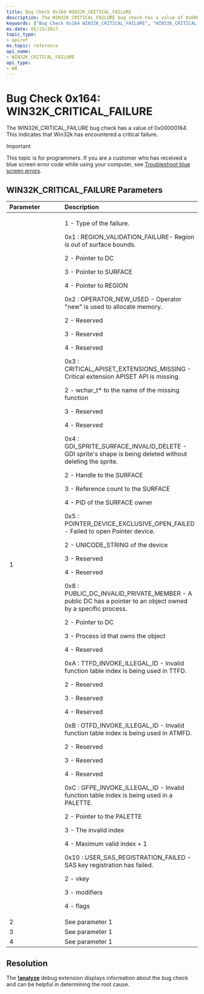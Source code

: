 ```yaml
---
title: Bug Check 0x164 WIN32K_CRITICAL_FAILURE
description: The WIN32K_CRITICAL_FAILURE bug check has a value of 0x00000164. This indicates that Win32k has encountered a critical failure.
keywords: ["Bug Check 0x164 WIN32K_CRITICAL_FAILURE", "WIN32K_CRITICAL_FAILURE"]
ms.date: 05/23/2017
topic_type:
- apiref
ms.topic: reference
api_name:
- WIN32K_CRITICAL_FAILURE
api_type:
- NA
---
```


# Bug Check 0x164: WIN32K\_CRITICAL\_FAILURE


The WIN32K\_CRITICAL\_FAILURE bug check has a value of 0x00000164. This indicates that Win32k has encountered a critical failure.

> [!IMPORTANT]
> This topic is for programmers. If you are a customer who has received a blue screen error code while using your computer, see [Troubleshoot blue screen errors](https://www.windows.com/stopcode).


## WIN32K\_CRITICAL\_FAILURE Parameters


<table>
<colgroup>
<col width="50%" />
<col width="50%" />
</colgroup>
<thead>
<tr class="header">
<th align="left">Parameter</th>
<th align="left">Description</th>
</tr>
</thead>
<tbody>
<tr class="odd">
<td align="left">1</td>
<td align="left"><p>1 - Type of the failure.</p>
0x1 : REGION_VALIDATION_FAILURE- Region is out of surface bounds.
<p>2 - Pointer to DC</p>
<p>3 - Pointer to SURFACE</p>
<p>4 - Pointer to REGION</p>
0x2 : OPERATOR_NEW_USED - Operator "new" is used to allocate memory.
<p>2 - Reserved</p>
<p>3 - Reserved</p>
<p>4 - Reserved</p>
<p></p>
0x3 : CRITICAL_APISET_EXTENSIONS_MISSING - Critical extension APISET API is missing.
<p>2 - wchar_t* to the name of the missing function</p>
<p>3 - Reserved</p>
<p>4 - Reserved</p>
0x4 : GDI_SPRITE_SURFACE_INVALID_DELETE - GDI sprite's shape is being deleted without deleting the sprite.
<p>2 - Handle to the SURFACE</p>
<p>3 - Reference count to the SURFACE</p>
<p>4 - PID of the SURFACE owner</p>
0x5 : POINTER_DEVICE_EXCLUSIVE_OPEN_FAILED - Failed to open Pointer device.
<p></p>
<p>2 - UNICODE_STRING of the device</p>
<p>3 - Reserved</p>
<p>4 - Reserved</p>
0x8 : PUBLIC_DC_INVALID_PRIVATE_MEMBER - A public DC has a pointer to an object owned by a specific process.
<p>2 - Pointer to DC</p>
<p>3 - Process id that owns the object</p>
<p>4 - Reserved</p>
0xA : TTFD_INVOKE_ILLEGAL_ID - Invalid function table index is being used in TTFD.
<p>2 - Reserved</p>
<p>3 - Reserved</p>
<p>4 - Reserved</p>
0xB : OTFD_INVOKE_ILLEGAL_ID - Invalid function table index is being used in ATMFD.
<p>2 - Reserved</p>
<p>3 - Reserved</p>
<p>4 - Reserved</p>
0xC : GFPE_INVOKE_ILLEGAL_ID - Invalid function table index is being used in a PALETTE.
<p>2 - Pointer to the PALETTE</p>
<p>3 - The invalid index</p>
<p>4 - Maximum valid index + 1</p>
0x10 : USER_SAS_REGISTRATION_FAILED - SAS key registration has failed.
<p>2 - vkey</p>
<p>3 - modifiers</p>
<p>4 - flags</p></td>
</tr>
<tr class="even">
<td align="left">2</td>
<td align="left">See parameter 1</td>
</tr>
<tr class="odd">
<td align="left">3</td>
<td align="left">See parameter 1</td>
</tr>
<tr class="even">
<td align="left">4</td>
<td align="left">See parameter 1</td>
</tr>
</tbody>
</table>


## Resolution 
The [**!analyze**](-analyze.md) debug extension displays information about the bug check and can be helpful in determining the root cause.
 

